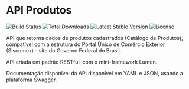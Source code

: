 # API Produtos

[![Build Status](https://travis-ci.org/laravel/lumen-framework.svg)](https://travis-ci.org/laravel/lumen-framework)
[![Total Downloads](https://poser.pugx.org/laravel/lumen-framework/d/total.svg)](https://packagist.org/packages/laravel/lumen-framework)
[![Latest Stable Version](https://poser.pugx.org/laravel/lumen-framework/v/stable.svg)](https://packagist.org/packages/laravel/lumen-framework)
[![License](https://poser.pugx.org/laravel/lumen-framework/license.svg)](https://packagist.org/packages/laravel/lumen-framework)

API que retorna dados de produtos cadastrados (Catálogo de Produtos), compatível com a estrutura do Portal Único de Comércio Exterior (Siscomex) - site do Governo Federal do Brasil. 

API criada em padrão RESTful, com o mini-framework Lumen.

Documentação disponível da API disponível em YAML e JSON, usando a plataforma Swagger.
